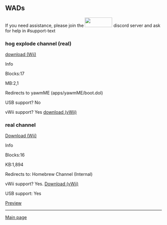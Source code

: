 WADs
------------
If you need assistance, please join the <a href="https://discord.gg/c9zpWSUxGG"><img src="https://donut.eu.org/img/88x31/wii_super_cool.png" width="88" height="31"></a> discord server and ask for help in #support-text

<h3>hog explode channel (real)</h3>

[download (Wii)](https://idkwhereisthisname.github.io/dwnlds-dir/hogexplodech.wad)

Info

Blocks:17

MB:2,1

Redirects to yawmME (apps/yawmME/boot.dol)

USB support? No

vWii support? Yes [download (vWii)](https://idkwhereisthisname.github.io/dwnlds-dir/hogexplodechvwii.wad)

<h3>real channel</h3>

[Download (Wii)](idkwhereisthisname.github.io/dwnlds-dir/realchannel.wad)

Info

Blocks:16

KB:1,894

Redirects to: Homebrew Channel (Internal)

vWii support? Yes. [Download (vWii)](idkwhereisthisname.github.io/dwnlds-dir/realchannelvwii.wad)

USB support: Yes

[Preview](https://youtu.be/eNJpCWZDX4g)

---------------------

[Main page](https://idkwhereisthisname.github.io)
